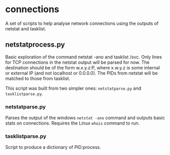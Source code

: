 # connections

A set of scripts to help analyse network connections using the outputs of netstat and tasklist.


## netstatprocess.py

Basic exploration of the command netstat -ano and tasklist /svc. Only lines for TCP connections in the netstat output will be parsed for now. The destination should be of the form w.x.y.z:P, where x.w.y.z is some internal or external IP (and not localhost or 0.0.0.0). The PIDs from netstat will be matched to those from tasklist.

This script was built from two simpler ones: `netstatparse.py` and `tasklistparse.py`.

### netstatparse.py

Parses the output of the windows `netstat -ano` command and outputs basic stats on connections. Requires the Linux `whois` command to run.

### tasklistparse.py

Script to produce a dictionary of PID:process.


